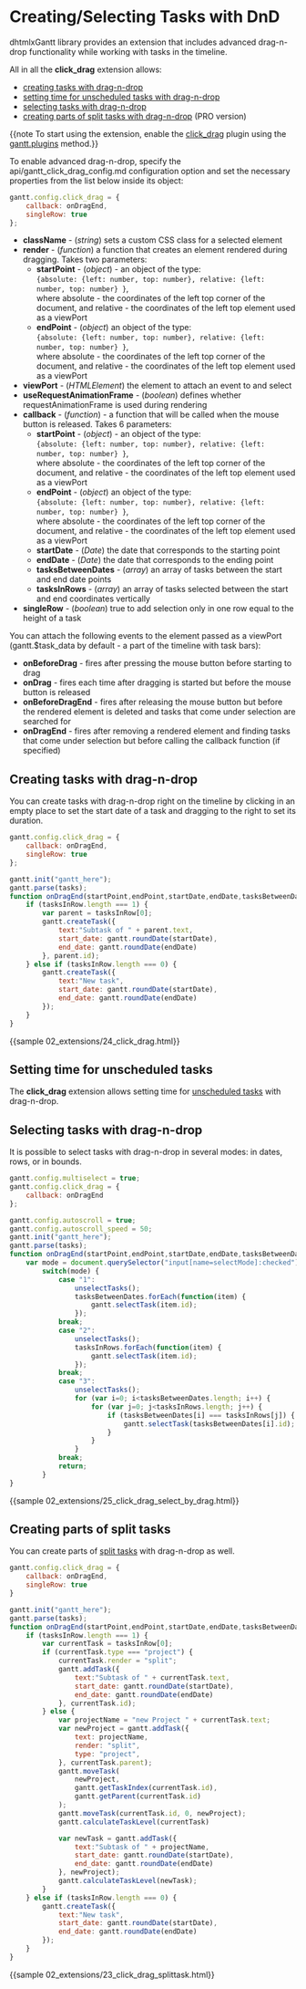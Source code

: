 Creating/Selecting Tasks with DnD
======================================

dhtmlxGantt library provides an extension that includes advanced drag-n-drop functionality while working with tasks in the timeline. 

All in all the **click_drag** extension allows:

- [creating tasks with drag-n-drop](#creatingtaskswithdragndrop)
- [setting time for unscheduled tasks with drag-n-drop](#settingtimeforunscheduledtasks)
- [selecting tasks with drag-n-drop](#selectingtaskswithdragndrop)
- [creating parts of split tasks with drag-n-drop](#creatingpartsofsplittasks) (PRO version)

{{note To start using the extension, enable the [click_drag](desktop/extensions_list.md#advanceddragndrop) plugin using the [gantt.plugins](api/gantt_plugins.md) method.}}

To enable advanced drag-n-drop, specify the api/gantt_click_drag_config.md configuration option and set the necessary properties from the list below inside its object: 

~~~js
gantt.config.click_drag = {
	callback: onDragEnd,
	singleRow: true
};
~~~

- **className** -  (*string*) sets a custom CSS class for a selected element
- **render** - (*function*) a function that creates an element rendered during dragging. Takes two parameters: 
	- **startPoint** - (*object*) - an object of the type:<br>
    `{absolute: {left: number, top: number}, relative: {left: number, top: number} }`, <br>
	where absolute - the coordinates of the left top corner of the document, and relative - the coordinates of the left top element used as a viewPort 
	- **endPoint** - (*object*) an object of the type: <br>
    `{absolute: {left: number, top: number}, relative: {left: number, top: number} }`, <br>
	where absolute - the coordinates of the left top corner of the document, and relative - the coordinates of the left top element used as a viewPort 
- **viewPort** - (*HTMLElement*) the element to attach an event to and select
- **useRequestAnimationFrame** - (*boolean*) defines whether requestAnimationFrame is used during rendering
- **callback** - (*function*) - a function that will be called when the mouse button is released. Takes 6 parameters:
	- **startPoint** - (*object*) - an object of the type: <br>
    `{absolute: {left: number, top: number}, relative: {left: number, top: number} }`, <br>
	where absolute - the coordinates of the left top corner of the document, and relative - the coordinates of the left top element used as a viewPort 
	- **endPoint** - (*object*) an object of the type: <br>
    `{absolute: {left: number, top: number}, relative: {left: number, top: number} }`, <br>
	where absolute - the coordinates of the left top corner of the document, and relative - the coordinates of the left top element used as a viewPort 
 	- **startDate** - (*Date*) the date that corresponds to the starting point
	- **endDate** - (*Date*) the date that corresponds to the ending point
	- **tasksBetweenDates** - (*array*) an array of tasks between the start and end date points
	- **tasksInRows** - (*array*) an array of tasks selected between the start and end coordinates vertically
- **singleRow** - (*boolean*) true to add selection only in one row equal to the height of a task

You can attach the following events to the element passed as a viewPort (gantt.$task_data by default - a part of the timeline with task bars):

- **onBeforeDrag** - fires after pressing the mouse button before starting to drag
- **onDrag** - fires each time after dragging is started but before the mouse button is released
- **onBeforeDragEnd** - fires after releasing the mouse button but before the rendered element is deleted and tasks that come under selection are searched for
- **onDragEnd** - fires after removing a rendered element and finding tasks that come under selection but before calling the callback function (if specified)

Creating tasks with drag-n-drop
---------------------------

You can create tasks with drag-n-drop right on the timeline by clicking in an empty place to set the start date of a task and dragging to the right to set its duration.

~~~js
gantt.config.click_drag = {
	callback: onDragEnd,
	singleRow: true
};

gantt.init("gantt_here");
gantt.parse(tasks);
function onDragEnd(startPoint,endPoint,startDate,endDate,tasksBetweenDates,tasksInRow){
	if (tasksInRow.length === 1) {
    	var parent = tasksInRow[0];
    	gantt.createTask({
    		text:"Subtask of " + parent.text,
    		start_date: gantt.roundDate(startDate),
    		end_date: gantt.roundDate(endDate)
    	}, parent.id);
    } else if (tasksInRow.length === 0) {
    	gantt.createTask({
    		text:"New task",
    		start_date: gantt.roundDate(startDate),
    		end_date: gantt.roundDate(endDate)
    	});
    }
}
~~~

{{sample 02_extensions/24_click_drag.html}}

Setting time for unscheduled tasks
------------------------

The **click_drag** extension allows setting time for [unscheduled tasks](desktop/unscheduled_tasks.md) with drag-n-drop.

Selecting tasks with drag-n-drop
-------------------------------

It is possible to select tasks with drag-n-drop in several modes: in dates, rows, or in bounds.

~~~js
gantt.config.multiselect = true;
gantt.config.click_drag = {
	callback: onDragEnd
};

gantt.config.autoscroll = true;
gantt.config.autoscroll_speed = 50;
gantt.init("gantt_here");
gantt.parse(tasks);
function onDragEnd(startPoint,endPoint,startDate,endDate,tasksBetweenDates,tasksInRows){
	var mode = document.querySelector("input[name=selectMode]:checked").value;
		switch(mode) {
			case "1":
				unselectTasks();
				tasksBetweenDates.forEach(function(item) {
					gantt.selectTask(item.id);
				});
			break;
			case "2":
				unselectTasks();
				tasksInRows.forEach(function(item) {
					gantt.selectTask(item.id);
				});
			break;
			case "3":
				unselectTasks();
				for (var i=0; i<tasksBetweenDates.length; i++) {
					for (var j=0; j<tasksInRows.length; j++) {
						if (tasksBetweenDates[i] === tasksInRows[j]) {
							gantt.selectTask(tasksBetweenDates[i].id);
						}
					}
				}
			break;
			return;
		}
}
~~~

{{sample  02_extensions/25_click_drag_select_by_drag.html}}

Creating parts of split tasks
-------------------------

You can create parts of [split tasks](desktop/split_tasks.md) with drag-n-drop as well. 

~~~js
gantt.config.click_drag = {
	callback: onDragEnd,
	singleRow: true
}

gantt.init("gantt_here");
gantt.parse(tasks);
function onDragEnd(startPoint,endPoint,startDate,endDate,tasksBetweenDates,tasksInRow){
	if (tasksInRow.length === 1) {
		var currentTask = tasksInRow[0];
		if (currentTask.type === "project") {
			currentTask.render = "split";
			gantt.addTask({
				text:"Subtask of " + currentTask.text,
				start_date: gantt.roundDate(startDate),
				end_date: gantt.roundDate(endDate)
			}, currentTask.id);
		} else {
			var projectName = "new Project " + currentTask.text;
			var newProject = gantt.addTask({
				text: projectName,
				render: "split",
				type: "project",
			}, currentTask.parent);
			gantt.moveTask(
            	newProject,
                gantt.getTaskIndex(currentTask.id),
                gantt.getParent(currentTask.id)
            );
			gantt.moveTask(currentTask.id, 0, newProject);
			gantt.calculateTaskLevel(currentTask)

			var newTask = gantt.addTask({
				text:"Subtask of " + projectName,
				start_date: gantt.roundDate(startDate),
				end_date: gantt.roundDate(endDate)
			}, newProject);
			gantt.calculateTaskLevel(newTask);
		}
	} else if (tasksInRow.length === 0) {
		gantt.createTask({
    		text:"New task",
    		start_date: gantt.roundDate(startDate),
    		end_date: gantt.roundDate(endDate)
		});
	}
}
~~~

{{sample 02_extensions/23_click_drag_splittask.html}}

